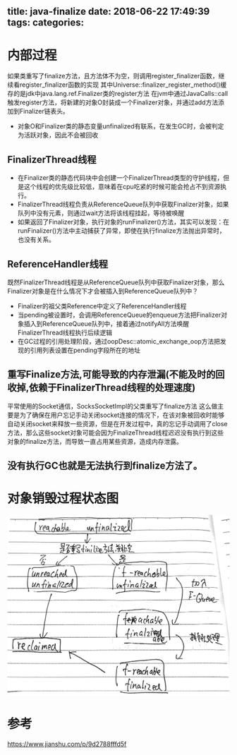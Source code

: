 title: java-finalize
date: 2018-06-22 17:49:39
tags:
categories:
---
# 内部过程
如果类重写了finalize方法，且方法体不为空，则调用register_finalizer函数，继续看register_finalizer函数的实现
其中Universe::finalizer_register_method()缓存的是jdk中java.lang.ref.Finalizer类的register方法
在jvm中通过JavaCalls::call触发register方法，将新建的对象O封装成一个Finalizer对象，并通过add方法添加到Finalizer链表头。

- 对象O和Finalizer类的静态变量unfinalized有联系，在发生GC时，会被判定为活跃对象，因此不会被回收

## FinalizerThread线程
- 在Finalizer类的静态代码块中会创建一个FinalizerThread类型的守护线程，但是这个线程的优先级比较低，意味着在cpu吃紧的时候可能会抢占不到资源执行。
- FinalizerThread线程负责从ReferenceQueue队列中获取Finalizer对象，如果队列中没有元素，则通过wait方法将该线程挂起，等待被唤醒
- 如果返回了Finalizer对象，执行对象的runFinalizer()方法，其实可以发现：在runFinalizer()方法中主动捕获了异常，即使在执行finalize方法抛出异常时，也没有关系。

## ReferenceHandler线程
既然FinalizerThread线程是从ReferenceQueue队列中获取Finalizer对象，那么Finalizer对象是在什么情况下才会被插入到ReferenceQueue队列中？

- Finalizer的祖父类Reference中定义了ReferenceHandler线程
- 当pending被设置时，会调用ReferenceQueue的enqueue方法把Finalizer对象插入到ReferenceQueue队列中，接着通过notifyAll方法唤醒FinalizerThread线程执行后续逻辑
- 在GC过程的引用处理阶段，通过oopDesc::atomic_exchange_oop方法把发现的引用列表设置在pending字段所在的地址

## 重写Finalize方法,可能导致的内存泄漏(不能及时的回收掉,依赖于FinalizerThread线程的处理速度)


平常使用的Socket通信，SocksSocketImpl的父类重写了finalize方法
这么做主要是为了确保在用户忘记手动关闭socket连接的情况下，在该对象被回收时能够自动关闭socket来释放一些资源，但是在开发过程中，真的忘记手动调用了close方法，那么这些socket对象可能会因为FinalizeThread线程迟迟没有执行到这些对象的finalize方法，而导致一直占用某些资源，造成内存泄露。


## 没有执行GC也就是无法执行到finalize方法了。



# 对象销毁过程状态图

![upload successful](/images/pasted-184.png)

# 参考
https://www.jianshu.com/p/9d2788fffd5f